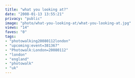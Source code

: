 ```yaml
---
title: "what you looking at?"
date: "2008-01-13 13:55:21"
privacy: "public"
image: "photo/what-you-looking-at/what-you-looking-at.jpg"
views: "14"
faves: "0"
tags:
- "photowalking20080112london"
- "upcoming:event=381367"
- "Photowalk:London=20080112"
- "london"
- "england"
- "photowalk"
- "uk"
---
```


